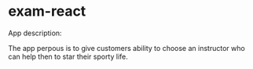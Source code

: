 # exam-react

App description:

The app perpous is to give customers ability to choose an instructor who can help then to star their sporty life.
